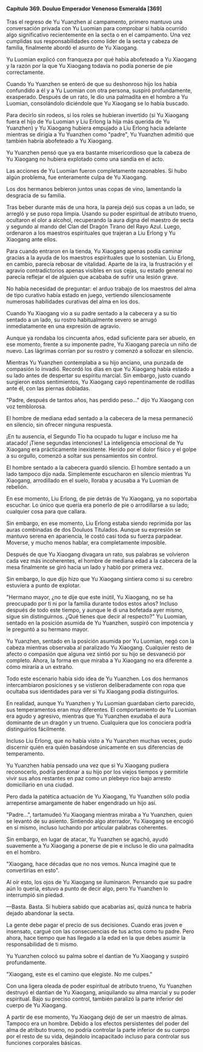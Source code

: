 
#### Capítulo 369. Douluo Emperador Venenoso Esmeralda [369]


Tras el regreso de Yu Yuanzhen al campamento, primero mantuvo una conversación privada con Yu Luomian para comprobar si había ocurrido algo significativo recientemente en la secta o en el campamento. Una vez cumplidas sus responsabilidades como líder de la secta y cabeza de familia, finalmente abordó el asunto de Yu Xiaogang.

Yu Luomian explicó con franqueza por qué había abofeteado a Yu Xiaogang y la razón por la que Yu Xiaogang todavía no podía ponerse de pie correctamente.

Cuando Yu Yuanzhen se enteró de que su deshonroso hijo los había confundido a él y a Yu Luomian con otra persona, suspiró profundamente, exasperado. Después de un rato, le dio una palmadita en el hombro a Yu Luomian, consolándolo diciéndole que Yu Xiaogang se lo había buscado.

Para decirlo sin rodeos, si los roles se hubieran invertido (si Yu Xiaogang fuera el hijo de Yu Luomian y Liu Erlong la hija más querida de Yu Yuanzhen) y Yu Xiaogang hubiera empujado a Liu Erlong hacia adelante mientras se dirigía a Yu Yuanzhen como "padre", Yu Yuanzhen admitió que también habría abofeteado a Yu Xiaogang.

Yu Yuanzhen pensó que ya era bastante misericordioso que la cabeza de Yu Xiaogang no hubiera explotado como una sandía en el acto.

Las acciones de Yu Luomian fueron completamente razonables. Si hubo algún problema, fue enteramente culpa de Yu Xiaogang.

Los dos hermanos bebieron juntos unas copas de vino, lamentando la desgracia de su familia.

Tras beber durante más de una hora, la pareja dejó sus copas a un lado, se arregló y se puso ropa limpia. Usando su poder espiritual de atributo trueno, ocultaron el olor a alcohol, recuperando la aura digna del maestro de secta y segundo al mando del Clan del Dragón Tirano del Rayo Azul. Luego, ordenaron a los maestros espirituales que trajeran a Liu Erlong y Yu Xiaogang ante ellos.

Para cuando entraron en la tienda, Yu Xiaogang apenas podía caminar gracias a la ayuda de los maestros espirituales que lo sostenían. Liu Erlong, en cambio, parecía rebosar de vitalidad. Aparte de la ira, la frustración y el agravio contradictorios apenas visibles en sus cejas, su estado general no parecía reflejar el de alguien que acababa de sufrir una lesión grave.

No había necesidad de preguntar: el arduo trabajo de los maestros del alma de tipo curativo había estado en juego, vertiendo silenciosamente numerosas habilidades curativas del alma en los dos.

Cuando Yu Xiaogang vio a su padre sentado a la cabecera y a su tío sentado a un lado, su rostro habitualmente severo se arrugó inmediatamente en una expresión de agravio.

Aunque ya rondaba los cincuenta años, edad suficiente para ser abuelo, en ese momento, frente a su imponente padre, Yu Xiaogang parecía un niño de nuevo. Las lágrimas corrían por su rostro y comenzó a sollozar en silencio.

Mientras Yu Yuanzhen contemplaba a su hijo anciano, una punzada de compasión lo invadió. Recordó los días en que Yu Xiaogang había estado a su lado antes de despertar su espíritu marcial. Sin embargo, justo cuando surgieron estos sentimientos, Yu Xiaogang cayó repentinamente de rodillas ante él, con las piernas dobladas.

"Padre, después de tantos años, has perdido peso..." dijo Yu Xiaogang con voz temblorosa.

El hombre de mediana edad sentado a la cabecera de la mesa permaneció en silencio, sin ofrecer ninguna respuesta.

¡En tu ausencia, el Segundo Tío ha ocupado tu lugar e incluso me ha atacado! ¡Tiene segundas intenciones! La inteligencia emocional de Yu Xiaogang era prácticamente inexistente. Herido por el dolor físico y el golpe a su orgullo, comenzó a soltar sus pensamientos sin control.

El hombre sentado a la cabecera guardó silencio. El hombre sentado a un lado tampoco dijo nada. Simplemente escucharon en silencio mientras Yu Xiaogang, arrodillado en el suelo, lloraba y acusaba a Yu Luomian de rebelión.

En ese momento, Liu Erlong, de pie detrás de Yu Xiaogang, ya no soportaba escuchar. Lo único que quería era ponerlo de pie o arrodillarse a su lado; cualquier cosa para que callara.

Sin embargo, en ese momento, Liu Erlong estaba siendo reprimida por las auras combinadas de dos Douluos Titulados. Aunque su expresión se mantuvo serena en apariencia, le costó casi toda su fuerza parpadear. Moverse, y mucho menos hablar, era completamente imposible.

Después de que Yu Xiaogang divagara un rato, sus palabras se volvieron cada vez más incoherentes, el hombre de mediana edad a la cabecera de la mesa finalmente se giró hacia un lado y habló por primera vez.

Sin embargo, lo que dijo hizo que Yu Xiaogang sintiera como si su cerebro estuviera a punto de explotar.

"Hermano mayor, ¿no te dije que este inútil, Yu Xiaogang, no se ha preocupado por ti ni por la familia durante todos estos años? Incluso después de todo este tiempo, y aunque le di una bofetada ayer mismo, sigue sin distinguirnos. ¿Qué tienes que decir al respecto?" Yu Luomian, sentado en la posición asumida de Yu Yuanzhen, suspiró con impotencia y le preguntó a su hermano mayor.

Yu Yuanzhen, sentado en la posición asumida por Yu Luomian, negó con la cabeza mientras observaba al paralizado Yu Xiaogang. Cualquier resto de afecto o compasión que alguna vez sintió por su hijo se desvaneció por completo. Ahora, la forma en que miraba a Yu Xiaogang no era diferente a cómo miraría a un extraño.

Todo este escenario había sido idea de Yu Yuanzhen. Los dos hermanos intercambiaron posiciones y se vistieron deliberadamente con ropa que ocultaba sus identidades para ver si Yu Xiaogang podía distinguirlos.

En realidad, aunque Yu Yuanzhen y Yu Luomian guardaban cierto parecido, sus temperamentos eran muy diferentes. El comportamiento de Yu Luomian era agudo y agresivo, mientras que Yu Yuanzhen exudaba el aura dominante de un dragón y un trueno. Cualquiera que los conociera podría distinguirlos fácilmente.

Incluso Liu Erlong, que no había visto a Yu Yuanzhen muchas veces, pudo discernir quién era quién basándose únicamente en sus diferencias de temperamento.

Yu Yuanzhen había pensado una vez que si Yu Xiaogang pudiera reconocerlo, podría perdonar a su hijo por los viejos tiempos y permitirle vivir sus años restantes en paz como un plebeyo rico bajo arresto domiciliario en una ciudad.

Pero dada la patética actuación de Yu Xiaogang, Yu Yuanzhen sólo podía arrepentirse amargamente de haber engendrado un hijo así.

"Padre...", tartamudeó Yu Xiaogang mientras miraba a Yu Yuanzhen, quien se levantó de su asiento. Sintiendo algo aterrador, Yu Xiaogang se encogió en sí mismo, incluso luchando por articular palabras coherentes.

Sin embargo, en lugar de atacar, Yu Yuanzhen se agachó, ayudó suavemente a Yu Xiaogang a ponerse de pie e incluso le dio una palmadita en el hombro.

"Xiaogang, hace décadas que no nos vemos. Nunca imaginé que te convertirías en esto".

Al oír esto, los ojos de Yu Xiaogang se iluminaron. Pensando que su padre aún lo quería, estuvo a punto de decir algo, pero Yu Yuanzhen lo interrumpió sin piedad.

—Basta. Basta. Si hubiera sabido que acabarías así, quizá nunca te habría dejado abandonar la secta.

La gente debe pagar el precio de sus decisiones. Cuando eras joven e insensato, cargué con las consecuencias de tus actos como tu padre. Pero ahora, hace tiempo que has llegado a la edad en la que debes asumir la responsabilidad de ti mismo.

Yu Yuanzhen colocó su palma sobre el dantian de Yu Xiaogang y suspiró profundamente.

"Xiaogang, este es el camino que elegiste. No me culpes."

Con una ligera oleada de poder espiritual de atributo trueno, Yu Yuanzhen destruyó el dantian de Yu Xiaogang, aniquilando su alma marcial y su poder espiritual. Bajo su preciso control, también paralizó la parte inferior del cuerpo de Yu Xiaogang.

A partir de ese momento, Yu Xiaogang dejó de ser un maestro de almas. Tampoco era un hombre. Debido a los efectos persistentes del poder del alma de atributo trueno, no podría controlar la parte inferior de su cuerpo por el resto de su vida, dejándolo incapacitado incluso para controlar sus funciones corporales básicas.